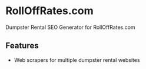 # RollOffRates.com
Dumpster Rental SEO Generator for RollOffRates.com
## Features
- Web scrapers for multiple dumpster rental websites
